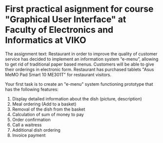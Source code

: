 First practical asignment for course "Graphical User Interface" at Faculty of Electronics and Informatics at VIKO
=================================================================================================================

The assignment text:
Restaurant in order to improve the quality of customer service has decided to implement an information system “e-menu”, allowing to get rid of traditional paper based menus. Customers will be able to give their orderings in electronic form. Restaurant has purchased tablets "Asus MeMO Pad Smart 10 ME301T" for restaurant visitors.

Your first task is to create an "e-menu" system functioning prototype that has the following features:

1. Display detailed information about the dish (picture, description)
2. Meal ordering (Add to a basket)
3. Removal of the dish from the basket
4. Calculation of sum of money to pay
5. Order confirmation
6. Call a waitress
7. Additional dish ordering
8. Invoice payment

